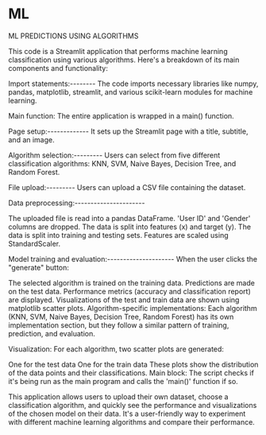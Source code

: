 # ML
ML PREDICTIONS USING ALGORITHMS

This code is a Streamlit application that performs machine learning classification using various algorithms. Here's a breakdown of its main components and functionality:

Import statements:--------
 The code imports necessary libraries like numpy, pandas, matplotlib, streamlit, and various scikit-learn modules for machine learning.

Main function: The entire application is wrapped in a main() function.

Page setup:-------------
 It sets up the Streamlit page with a title, subtitle, and an image.

Algorithm selection:---------
 Users can select from five different classification algorithms: KNN, SVM, Naive Bayes, Decision Tree, and Random Forest.

File upload:---------
 Users can upload a CSV file containing the dataset.

Data preprocessing:----------------------

The uploaded file is read into a pandas DataFrame.
'User ID' and 'Gender' columns are dropped.
The data is split into features (x) and target (y).
The data is split into training and testing sets.
Features are scaled using StandardScaler.

Model training and evaluation:---------------------
 When the user clicks the "generate" button:

The selected algorithm is trained on the training data.
Predictions are made on the test data.
Performance metrics (accuracy and classification report) are displayed.
Visualizations of the test and train data are shown using matplotlib scatter plots.
Algorithm-specific implementations: Each algorithm (KNN, SVM, Naive Bayes, Decision Tree, Random Forest) has its own implementation section, but they follow a similar pattern of training, prediction, and evaluation.

Visualization: For each algorithm, two scatter plots are generated:

One for the test data
One for the train data These plots show the distribution of the data points and their classifications.
Main block: The script checks if it's being run as the main program and calls the 'main()' function if so.

This application allows users to upload their own dataset, choose a classification algorithm, and quickly see the performance and visualizations of the chosen model on their data. It's a user-friendly way to experiment with different machine learning algorithms and compare their performance.

